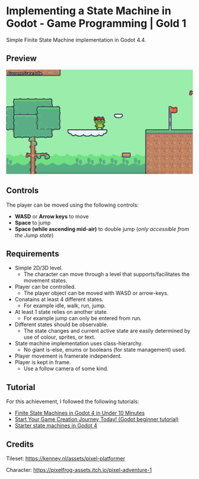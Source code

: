 # Implementing a State Machine in Godot - Game Programming | Gold 1

Simple Finite State Machine implementation in Godot 4.4.

## Preview

<img src="https://github.com/junyi-xie/game-dev-minor/blob/main/finite-state-machine/preview.png" />

## Controls

The player can be moved using the following controls:

- **WASD** or **Arrow keys** to move
- **Space** to jump
- **Space (while ascending mid-air)** to double jump (_only accessible from the Jump state_)

## Requirements

- Simple 2D/3D level.
  - The character can move through a level that supports/facilitates the movement states. 
- Player can be controlled.
  - The player object can be moved with WASD or arrow-keys. 
- Conatains at least 4 different states.
  - For example idle, walk, run, jump.
- At least 1 state relies on another state.
  - For example jump can only be entered from run.
- Different states should be observable.
  - The state changes and current active state are easily determined by use of colour, sprites, or text.
- State machine implementation uses class-hierarchy.
  - No giant is-else, enums or booleans (for state management) used.
- Player movement is framerate independent.
- Player is kept in frame.
  - Use a follow camera of some kind.

## Tutorial

For this achievement, I followed the following tutorials:

- [Finite State Machines in Godot 4 in Under 10 Minutes ](https://www.youtube.com/watch?v=ow_Lum-Agbs)
- [Start Your Game Creation Journey Today! (Godot beginner tutorial)](https://www.youtube.com/watch?v=5V9f3MT86M8)
- [Starter state machines in Godot 4 ](https://www.youtube.com/watch?v=oqFbZoA2lnU)

## Credits

Tileset: https://kenney.nl/assets/pixel-platformer

Character: https://pixelfrog-assets.itch.io/pixel-adventure-1
